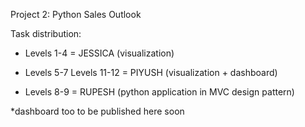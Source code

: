 Project 2: Python Sales Outlook

Task distribution:
  - Levels 1-4 = JESSICA
    (visualization)
  
  - Levels 5-7
    Levels 11-12 = PIYUSH
    (visualization + dashboard)
  
  - Levels 8-9 = RUPESH
    (python application in MVC design pattern)

*dashboard too to be published here soon
